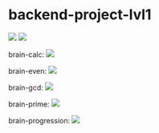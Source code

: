 # backend-project-lvl1
<a href="https://codeclimate.com/github/romanbeli/backend-project-lvl1"><img src="https://api.codeclimate.com/v1/badges/a99a88d28ad37a79dbf6/maintainability" /></a> <a href="https://github.com/romanbeli/backend-project-lvl1/actions"><img src="https://github.com/romanbeli/backend-project-lvl1/workflows/CI/badge.svg" /></a> 

brain-calc:
<a href="https://asciinema.org/a/mz1NE8JK17aNuwxrXnz90qz5G" target="_blank"><img src="https://asciinema.org/a/mz1NE8JK17aNuwxrXnz90qz5G.svg" /></a>

brain-even:
<a href="https://asciinema.org/a/VR7fNiaD2yc1xGUN8043zHOgp" target="_blank"><img src="https://asciinema.org/a/VR7fNiaD2yc1xGUN8043zHOgp.svg" /></a>

brain-gcd:
<a href="https://asciinema.org/a/yGhZi6bWiew0NbKFHmu3HwcFb" target="_blank"><img src="https://asciinema.org/a/yGhZi6bWiew0NbKFHmu3HwcFb.svg" /></a>

brain-prime:
<a href="https://asciinema.org/a/4WzRKICjpNknkpqE6xj5Af7Wx" target="_blank"><img src="https://asciinema.org/a/4WzRKICjpNknkpqE6xj5Af7Wx.svg" /></a>

brain-progression:
<a href="https://asciinema.org/a/UYHguLt9aY9crxuk3wjkUuGEM" target="_blank"><img src="https://asciinema.org/a/UYHguLt9aY9crxuk3wjkUuGEM.svg" /></a>
